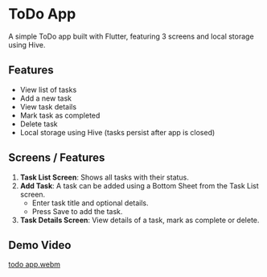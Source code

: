 # ToDo App

A simple ToDo app built with Flutter, featuring 3 screens and local storage using Hive.

## Features
- View list of tasks
- Add a new task
- View task details
- Mark task as completed
- Delete task
- Local storage using Hive (tasks persist after app is closed)

## Screens / Features

1. **Task List Screen**: Shows all tasks with their status.
2. **Add Task**: A task can be added using a Bottom Sheet from the Task List screen.
   - Enter task title and optional details.
   - Press Save to add the task.
3. **Task Details Screen**: View details of a task, mark as complete or delete.

## Demo Video

[todo app.webm](https://github.com/user-attachments/assets/0c55c855-8f8d-4dea-82ae-8197232456ef)
